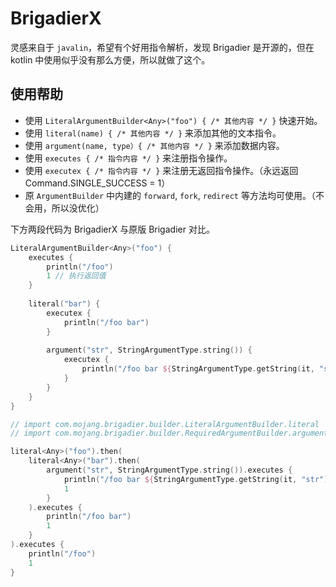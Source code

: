 # BrigadierX

灵感来自于 `javalin`，希望有个好用指令解析，发现 Brigadier 是开源的，但在 kotlin 中使用似乎没有那么方便，所以就做了这个。

## 使用帮助

- 使用 `LiteralArgumentBuilder<Any>("foo") { /* 其他内容 */ }` 快速开始。
- 使用 `literal(name) { /* 其他内容 */ }` 来添加其他的文本指令。
- 使用 `argument(name, type）{ /* 其他内容 */ }` 来添加数据内容。
- 使用 `executes { /* 指令内容 */ }` 来注册指令操作。
- 使用 `executex { /* 指令内容 */ }` 来注册无返回指令操作。（永远返回 Command.SINGLE_SUCCESS = 1）
- 原 `ArgumentBuilder` 中内建的 `forward`, `fork`, `redirect` 等方法均可使用。（不会用，所以没优化）

下方两段代码为 BrigadierX 与原版 Brigadier 对比。

```kotlin
LiteralArgumentBuilder<Any>("foo") {
    executes {
        println("/foo")
        1 // 执行返回值
    }
    
    literal("bar") {
        executex {
            println("/foo bar")
        }
        
        argument("str", StringArgumentType.string()) {
            executex {
                println("/foo bar ${StringArgumentType.getString(it, "str")}")
            }
        }
    }
}
```

```kotlin
// import com.mojang.brigadier.builder.LiteralArgumentBuilder.literal
// import com.mojang.brigadier.builder.RequiredArgumentBuilder.argument

literal<Any>("foo").then(
    literal<Any>("bar").then(
        argument("str", StringArgumentType.string()).executes {
            println("/foo bar ${StringArgumentType.getString(it, "str")}")
            1
        }
    ).executes {
        println("/foo bar")
        1
    }
).executes {
    println("/foo")
    1
}
```